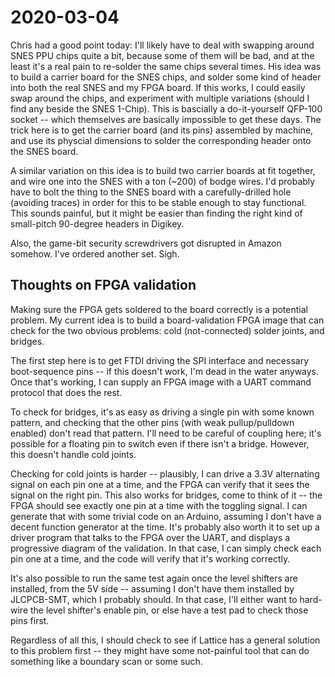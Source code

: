 # 2020-03-04

Chris had a good point today: I'll likely have to deal with swapping around
SNES PPU chips quite a bit, because some of them will be bad, and at the least
it's a real pain to re-solder the same chips several times. His idea was to
build a carrier board for the SNES chips, and solder some kind of header into
both the real SNES and my FPGA board. If this works, I could easily swap around
the chips, and experiment with multiple variations (should I find any beside
the SNES 1-Chip). This is bascially a do-it-yourself QFP-100 socket -- which
themselves are basically impossible to get these days. The trick here is to get
the carrier board (and its pins) assembled by machine, and use its physcial
dimensions to solder the corresponding header onto the SNES board.

A similar variation on this idea is to build two carrier boards at fit
together, and wire one into the SNES with a ton (~200) of bodge wires. I'd
probably have to bolt the thing to the SNES board with a carefully-drilled hole
(avoiding traces) in order for this to be stable enough to stay functional.
This sounds painful, but it might be easier than finding the right kind of
small-pitch 90-degree headers in Digikey.

Also, the game-bit security screwdrivers got disrupted in Amazon somehow. I've
ordered another set. Sigh.

## Thoughts on FPGA validation

Making sure the FPGA gets soldered to the board correctly is a potential
problem. My current idea is to build a board-validation FPGA image that can
check for the two obvious problems: cold (not-connected) solder joints, and
bridges.

The first step here is to get FTDI driving the SPI interface and necessary
boot-sequence pins -- if this doesn't work, I'm dead in the water anyways. Once
that's working, I can supply an FPGA image with a UART command protocol that
does the rest.

To check for bridges, it's as easy as driving a single pin with some known
pattern, and checking that the other pins (with weak pullup/pulldown enabled)
don't read that pattern. I'll need to be careful of coupling here; it's
possible for a floating pin to switch even if there isn't a bridge. However,
this doesn't handle cold joints.

Checking for cold joints is harder -- plausibly, I can drive a 3.3V alternating
signal on each pin one at a time, and the FPGA can verify that it sees the
signal on the right pin. This also works for bridges, come to think of it --
the FPGA should see exactly one pin at a time with the toggling signal. I can
generate that with some trivial code on an Arduino, assuming I don't have a
decent function generator at the time. It's probably also worth it to set up a
driver program that talks to the FPGA over the UART, and displays a progressive
diagram of the validation. In that case, I can simply check each pin one at a
time, and the code will verify that it's working correctly.

It's also possible to run the same test again once the level shifters are
installed, from the 5V side -- assuming I don't have them installed by
JLCPCB-SMT, which I probably should. In that case, I'll either want to
hard-wire the level shifter's enable pin, or else have a test pad to check
those pins first.

Regardless of all this, I should check to see if Lattice has a general solution
to this problem first -- they might have some not-painful tool that can do
something like a boundary scan or some such.
